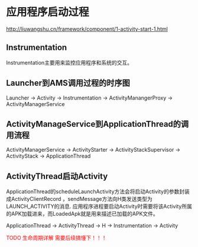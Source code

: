 # 应用程序启动过程

http://liuwangshu.cn/framework/component/1-activity-start-1.html

##  Instrumentation
Instrumentation主要用来监控应用程序和系统的交互。


## Launcher到AMS调用过程的时序图

Launcher -> Activity -> Instrumentation -> ActivityManangerProxy -> ActivityManagerService

## ActivityManageService到ApplicationThread的调用流程

ActivityManagerService -> ActivityStarter -> ActivityStackSupervisor -> ActivityStack -> ApplicationThread


## ActivityThread启动Activity

ApplicationThread的scheduleLaunchActivity方法会将启动Activity的参数封装成ActivityClientRecord ，sendMessage方法向H类发送类型为LAUNCH_ACTIVITY的消息.
应用程序进程要启动Activity时需要将该Activity所属的APK加载进来，而LoadedApk就是用来描述已加载的APK文件。

ApplicationThread -> ActivityThread -> H -> Instrumentation -> Activity


<font color=red>
TODO
生命周期详解 需要后续搞懂下！！！
</font>
